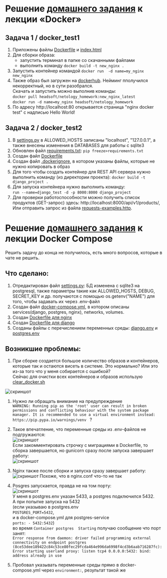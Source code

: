 # Решение [домашнего задания](https://github.com/netology-code/py-homeworks-web/tree/new/1.3-docker) к лекции «Docker»

## Задача 1 / docker_test1
1. Приложены файлы [Dockerfile](https://github.com/headsoft-mikhail/netology_docker/blob/master/docker_test1/Dockerfile) и [index.html](https://github.com/headsoft-mikhail/netology_docker/blob/master/docker_test1/index.html)
1. Для сборки образа:   
    - запустить терминал в папке со скачанными файлами
    - выполнить команду `docker build -t new_nginx .`
1. Запустить контейнер командой `docker run  -d name=my_nginx new_nginx`
1. Также образ был загружен на [dockerhub](hhttps://hub.docker.com/r/headsoft/netology_homework/tags). Нейминг пполучился некорректный, но в сути разобрался.   
Скачать и запустить можно выполнив команды:   
`docker pull headsoft/netology_homework:new_nginx_latest`  
`docker run -d name=my_nginx headsoft/netology_homework` 
1. По адресу  http://localhost:80 открывается страница "nginx docker test" с  надписью Hello World!
  
## Задача 2 / docker_test2
1. В [settings.py](https://github.com/headsoft-mikhail/netology_docker/blob/master/docker_test2/stocks_products/settings.py) в ALLOWED_HOSTS записаны "localhost", "127.0.0.1", а также внесены изменения в DATABASES для работы с sqlite3
1. Обновлен файл [requirements.txt](https://github.com/headsoft-mikhail/netology_docker/blob/master/docker_test2/requirements.txt): `pip freeze>requirements.txt`
1. Создан файл [Dockerfile](https://github.com/headsoft-mikhail/netology_docker/blob/master/docker_test2/Dockerfile)
1. Создан файл [.dockerignore](https://github.com/headsoft-mikhail/netology_docker/blob/master/docker_test2/.dockerignore), в котором указаны файлы, которые не нужно копировать в образ
1. Для того чтобы создать контейнер для REST API сервера нужно выполнить команду (из директории проекта): 
`docker build -t django_project .`   
1. Для запуска контейнера нужно выполнить команду:   
`run --name=django_test -d -p 8000:8000 django_project`
1. Для проверки работоспособности  можно получить список продуктов (GET-запрос) здесь: http://localhost:8000/api/v1/products/, Или отправить запрос из файла [requests-examples.http](https://github.com/headsoft-mikhail/netology_docker/blob/master/docker_test2/requests-examples.http).
    
      
       
# Решение [домашнего задания](https://github.com/netology-code/py-homeworks-web/blob/new/1.4-docker-compose/README.md) к лекции Docker Compose

Решить задачу до конца не получилось, есть много вопросов, которые в чате не решить. 

## Что сделано:
1. Отредактирован файл [settings.py](): БД изменена с sqlite3 на postgresql, также параметры такие как ALLOWED_HOSTS, DEBUG, SECRET_KEY и др. получаются с помощью os.getenv("NAME") для того, чтобы задавать их через .env-файл
1. Создан файл [docker-compose.yml](), в котором описаны services(django, postgres, nginx), networks, volumes.
1. Создан [Dockerfile для nginx]() 
1. Создан [Dockerfile для django]()
1. Созданы файлы с перечислением переменных среды: [django.env]() и [postgres.env]() 

## Возникшие проблемы:
1. При сборке создается большое количество образов и контейнеров, которые так и остаются висеть в системе. Это нормально? Или это из-за того что у меня собирается с ошибкой?  
Сейчас для очистки всех контейнеров и образов использую [clear_docker.sh]()

![скриншот](https://disk.yandex.ru/i/h4wHEESSRjmJeg "")
1. Нужно ли обращать внимание на предупреждение  
`WARNING: Running pip as the 'root' user can result in broken permissions and conflicting behaviour with the system package manager. It is recommended to use a virtual environment instead: https://pip.pypa.io/warnings/venv
` ?

1. Такое впечатление, что переменные среды из .env-файлов не подгружаются:  
![скриншот](https://disk.yandex.ru/i/iArpViinZyw5SQ "")  
Если закомментировать строчку с миграциями в Dockerfile, то сборка завершается, но gunicorn сразу после запуска завершает работу:  
![скриншот](https://disk.yandex.ru/i/FhSerlXqw9NAYg "")

1. Nginx также после сборки и запуска сразу завершает работу:  
![скриншот](https://disk.yandex.ru/i/vmq4zEfzTdMmYQ "")
Похоже, что в nginx.conf что-то не так

1. Posgres запускается, правда не на том порту:  
![скриншот](https://disk.yandex.ru/i/Y3mwyMNKPqRs9Q "")  
У меня в postgres.env указан 5433, а postgres подключился 5432.   
А при попытке запуска на 5432   
(если указываю в postgres.env   
`POSTGRES_PORT=5432`,  
и в docker-compose.yml для postgres-service  
`ports: - 5432:5432`)   
во время `Container postgres  Starting` получаю сообщение что порт занят:  
`Error response from daemon: driver failed programming external connectivity on endpoint postgres (8ce53dee189422c84c53ce80fec29fcda464e996da6998f4cd3b6aab716287fc): Error starting userland proxy: listen tcp4 0.0.0.0:5432: bind: address already in use`

1. Пробовал указывать переменные среды прямо в docker-compose.yml через `environment:`, результат такой же
